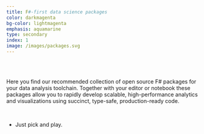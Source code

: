 ```yaml
---
title: F#-first data science packages
color: darkmagenta
bg-color: lightmagenta
emphasis: aquamarine
type: secondary
index: 1
image: /images/packages.svg
---
```


<br>
<br>

Here you find our recommended collection of open source F# packages for your data analysis toolchain. Together with your editor or notebook these packages allow you to rapidly develop scalable, high-performance analytics and visualizations using succinct, type-safe, production-ready code. 

<br>

 - Just pick and play. 